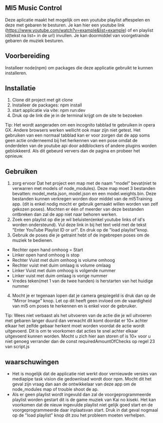 ## Ml5 Music Control

Deze aplicatie maakt het mogelijk om een youtube playlist aftespelen en deze met gebaren te besturen. Je kan hier een youtube link (https://www.youtube.com/watch?v=example&list=example)
of en playlist id(tekst na list= in de url) invullen. Je kan doormiddel van voorgetrainde gebaren de muziek besturen.

## Voorbereiding

Installeer node(npm) om packages die deze applicatie gebruikt te kunnen installeren.

## Installatie

1. Clone dit project met git clone
2. Installeer de packages: npm install
3. start applicatie via vite: npm run:dev
4. Druk op de link die je in de terminal krijgt om de site te bezoeken

Tip: Het wordt aangeraden om een incognito tabblad te gebruiken in opera GX. Andere browsers werken wellicht ook maar zijn niet getest. Het gebruiken van een normaal tabblad kan er voor zorgen dat de app soms geen actie onderneemd bij het herkennen van een pose omdat de onderdelen van de youtube api door addblockers of andere plugins worden geblokkeerd. Als dit gebeurd ververs dan de pagina en probeer het opnieuw.

## Gebruiken

1. zorg ervoor Dat het project een map met de naam "model" bevat(niet te verwarren met models of node_modules). Deze map moet 3 bestanden bevatten: model_meta.json, model.json en een model.weights.bin.
   Deze bestanden kunnen verkregen worden door middel van de ml5Training app. (dit is enkel nodig mocht er gebruik gemaakt willen worden van zelf gekozen poses). Mochten er één of meerder van deze bestanden
   ontbreken dan zal de app niet naar behoren werken.
2. Zoek een playlist op die je wil beluisten(enkel youtube links of id's worden ondersteund). Vul deze link in bij het text veld met de tekst "Enter YouTube Playlist ID or url". En druk op de "load playlist"knop.
3. Gebruik de poses die je getraint hebt of de ingebrepen poses om de muziek te bedienen.

- Rechter open hand omhoog = Start
- Linker open hand omhoog is stop
- Rechter Vuist met duim omhoog is volume omhoog
- Rechter vuist met duim omlaag is volume omlaag
- Linker Vuist met duim omhoog is volgende nummer
- Linker vuist met duim omlaag is vorige nummer
- Vredes teken(met 1 van de twee handen) is herstarten van het huidige nummer

4. Mocht je er tegenaan lopen dat je camera gespiegeld is druk dan op de "Mirror Image" knop. Let op dit heeft geen invloed om de vaardigheid van ml5 om poses te herkennen en is enkel voor de gebruiker.

Tip: Wees niet verbaast als het uitvoeren van de actie die je wil uitvoeren met gebaren langer duurd dan verwacht dit komt doordat er 10× achter elkaar het zelfde gebaar herkent moet worden voordat de actie wordt uitgevoerd. 
Dit is om te voorkomen dat acties te snel achter elkaar uitgevoerd kunnen worden. Mocht u zich hier aan storen of is 10× voor u niet genoeg verrander dan de const requiredAmountOfChecks op regel 23 van script.js

## waarschuwingen

- Het is mogelijk dat de applicatie niet werkt door vernieuwde versies van mediapipe task vision die gedownload wordt door npm. Mocht dit het geval zijn vraag dan aan de ontwikkelaar van deze app om de node_modules map of trouble shoot de ap.
- Als er geen playlist wordt ingevuld dan zal de voorgeprogrammeerde playlist worden gestart dit is de game muziek van Kai no kiseki. Het kan voorkomen dat de nieuw ingevulde playlist niet gelijk goed start en
  de voorgeprogrammeerde daar inplaatsvan start. Druk in dat geval nogmaal op de "load playlist" knop dit zou het probleem moeten verhelpen.
